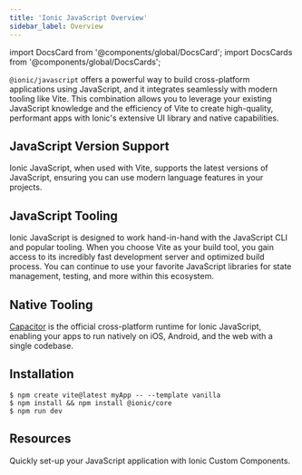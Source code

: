 ```yaml
---
title: 'Ionic JavaScript Overview'
sidebar_label: Overview
---
```


<head>
  <title>Ionic JavaScript Overview | JavaScript Version Support and Tooling</title>
  <meta
    name="description"
    content="@ionic/javascript combines the Ionic experience with the tooling and APIs tailored to React developers. Learn more about version support and resources in our React Overview."
  />
</head>

import DocsCard from '@components/global/DocsCard';
import DocsCards from '@components/global/DocsCards';

`@ionic/javascript` offers a powerful way to build cross-platform applications using JavaScript, and it integrates seamlessly with modern tooling like Vite. This combination allows you to leverage your existing JavaScript knowledge and the efficiency of Vite to create high-quality, performant apps with Ionic's extensive UI library and native capabilities.

## JavaScript Version Support

Ionic JavaScript, when used with Vite, supports the latest versions of JavaScript, ensuring you can use modern language features in your projects.

## JavaScript Tooling

Ionic JavaScript is designed to work hand-in-hand with the JavaScript CLI and popular tooling. When you choose Vite as your build tool, you gain access to its incredibly fast development server and optimized build process. You can continue to use your favorite JavaScript libraries for state management, testing, and more within this ecosystem.

## Native Tooling

[Capacitor](https://capacitorjs.com) is the official cross-platform runtime for Ionic JavaScript, enabling your apps to run natively on iOS, Android, and the web with a single codebase.

## Installation

```shell-session
$ npm create vite@latest myApp -- --template vanilla
$ npm install && npm install @ionic/core
$ npm run dev
```

## Resources

<DocsCards>

<DocsCard header="Ionic Core" href="ionic-core" icon="/icons/guide-quickstart-icon.png">
  <p>Quickly set-up your JavaScript application with Ionic Custom Components.</p>
</DocsCard>

</DocsCards>